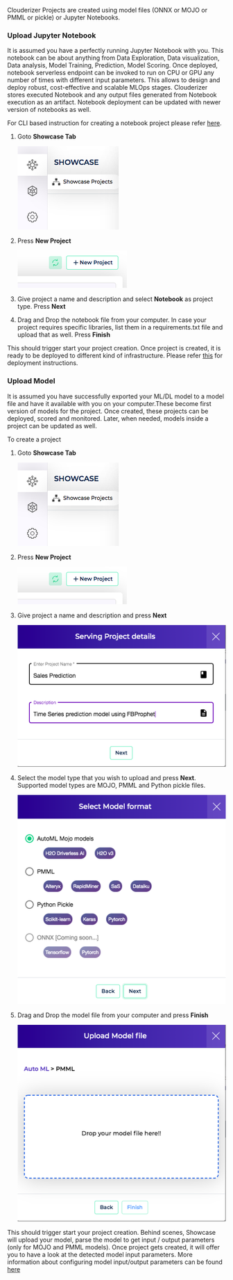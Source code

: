 Clouderizer Projects are created using model files (ONNX or MOJO or PMML or pickle) or Jupyter Notebooks. 

### Upload Jupyter Notebook

It is assumed you have a perfectly running Jupyter Notebook with you. This notebook can be about anything from Data Exploration, Data visualization, Data analysis, Model Training, Prediction, Model Scoring. Once deployed, notebook serverless endpoint can be invoked to run on CPU or GPU any number of times with different input parameters. This allows to design and deploy robust, cost-effective and scalable MLOps stages. Clouderizer stores executed Notebook and any output files generated from Notebook execution as an artifact. Notebook deployment can be updated with newer version of notebooks as well.

For CLI based instruction for creating a notebook project please refer [here](../../cli/deploy.md).

1.  Goto **Showcase Tab**
  
    ![](../../img/showcase_tab.png)<br/>

2.  Press **New Project**
  
    ![](../../img/new_project.png)<br/>

3.  Give project a name and description and select **Notebook** as project type. Press **Next**

4.  Drag and Drop the notebook file from your computer. In case your project requires specific libraries, list them in a requirements.txt file and upload that as well. Press **Finish**

This should trigger start your project creation. Once project is created, it is ready to be deployed to different kind of infrastructure. Please refer [this](../deploymodels.md) for deployment instructions.

### Upload Model

It is assumed you have successfully exported your ML/DL model to a model file and have it available with you on your computer.These become first version of models for the project. Once created, these projects can be deployed, scored and monitored. Later, when needed, models inside a project can be updated as well.

To create a project


1.  Goto **Showcase Tab**
  
    ![](../../img/showcase_tab.png)<br/>

2.  Press **New Project**
  
    ![](../../img/new_project.png)<br/>

3.  Give project a name and description and press **Next**
  
    ![](../../img/project_name.png)<br/>

4.  Select the model type that you wish to upload and press **Next**. Supported model types are MOJO, PMML and Python pickle files.
  
    ![](../../img/select_model_type.png)<br/>

5.  Drag and Drop the model file from your computer and press **Finish**
  
    ![](../../img/upload_model.png)<br/>

This should trigger start your project creation. Behind scenes, Showcase will upload your model, parse the model to get input / output parameters (only for MOJO and PMML models). Once project gets created, it will offer you to have a look at the detected model input parameters. More information about configuring model input/output parameters can be found [here](configure.md)

